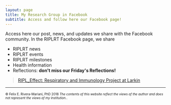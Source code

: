 ```yaml
---
layout: page
title: My Research Group in Facebook
subtitle: Access and follow here our Facebook page!
---
```


Access here our post, news, and updates we share with the Facebook community. In the RIPLRT Facebook page, we share 

- RIPLRT news
- RIPLRT events
- RIPLRT milestones
- Health information
- Reflections: **don't miss our Friday's Reflections!**

<div class="fb-page" data-href="https://www.facebook.com/RIPLEffectRT/" data-tabs="timeline" data-small-header="true" data-adapt-container-width="true" data-hide-cover="false" data-show-facepile="true"><blockquote cite="https://www.facebook.com/RIPLEffectRG/" class="fb-xfbml-parse-ignore"><a href="https://www.facebook.com/RIPLEffectRG/">RIPL_Effect: Respiratory and Immunology Project at Larkin</a></blockquote></div>

<div id="fb-root"></div>
<script>(function(d, s, id) {
  var js, fjs = d.getElementsByTagName(s)[0];
  if (d.getElementById(id)) return;
  js = d.createElement(s); js.id = id;
  js.src = 'https://connect.facebook.net/en_US/sdk.js#xfbml=1&version=v3.0';
  fjs.parentNode.insertBefore(js, fjs);
}(document, 'script', 'facebook-jssdk'));</script>


---

<font size="1">&#169; Felix E. Rivera-Mariani, PhD 2018 <i>The contents of this website reflect the views of the author and does not represent the views of my institution.</i>.</font>